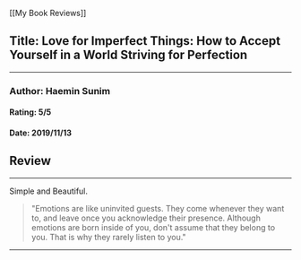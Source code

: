[[My Book Reviews]]

 
 ## Title: Love for Imperfect Things: How to Accept Yourself in a World Striving for Perfection
 ---
 ### Author: Haemin Sunim
 #### Rating: 5/5
 #### Date: 2019/11/13


 ## Review
 ---
 Simple and Beautiful.  
  

> "Emotions are like uninvited guests. They come whenever they want to, and leave once you acknowledge their presence. Although emotions are born inside of you, don't assume that they belong to you. That is why they rarely listen to you."





 ---
 